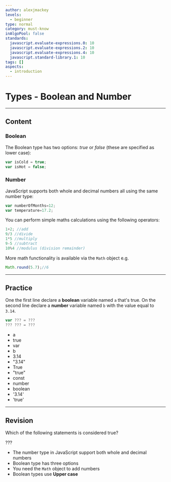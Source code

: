 ```yaml
---
author: alexjmackey
levels:
  - beginner
type: normal
category: must-know
inAlgoPool: false
standards:
  javascript.evaluate-expressions.0: 10
  javascript.evaluate-expressions.2: 10
  javascript.evaluate-expressions.4: 10
  javascript.standard-library.1: 10
tags: []
aspects:
  - introduction
---
```


# Types - Boolean and Number


---

## Content

### Boolean

The Boolean type has two options: *true* or *false* (these are specified as lower case):

```javascript
var isCold = true;
var isHot = false;
```

### Number

JavaScript supports both whole and decimal numbers all using the same number type:

```javascript
var numberOfMonths=12;
var temperature=17.2;
```

You can perform simple maths calculations using the following operators:

```javascript
1+2; //add
9/3 //divide
1*5 //multiply
9-5 //subtract
10%4 //modulus (division remainder)
```

More math functionality is available via the `Math` object e.g.

```javascript
Math.round(5.7);//6
```


---

## Practice

One the first line declare a **boolean** variable named `a` that's true.
On the second line declare a **number** variable named `b` with the value equal to `3.14`.

```javascript
var ??? = ???
??? ??? = ???
```

* a
* true
* var
* b
* 3.14
* "3.14"
* True
* "true"
* const
* number
* boolean
* '3.14'
* 'true'


---

## Revision

Which of the following statements is considered true?

???

* The number type in JavaScript support both whole and decimal numbers
* Boolean type has three options
* You need the `Math` object to add numbers
* Boolean types use **Upper case**


